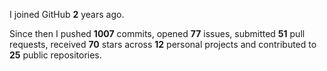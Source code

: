 I joined GitHub **2** years ago.

Since then I pushed **1007** commits, opened **77** issues, submitted **51** pull requests, received **70** stars across **12** personal projects and contributed to **25** public repositories.
